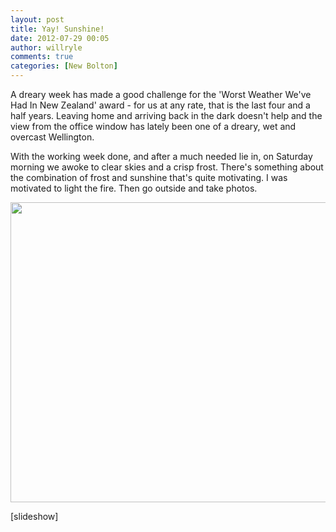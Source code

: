 ```yaml
---
layout: post
title: Yay! Sunshine!
date: 2012-07-29 00:05
author: willryle
comments: true
categories: [New Bolton]
---
```

A dreary week has made a good challenge for the 'Worst Weather We've Had In New Zealand' award - for us at any rate, that is the last four and a half years. Leaving home and arriving back in the dark doesn't help and the view from the office window has lately been one of a dreary, wet and overcast Wellington.

<!--more-->

With the working week done, and after a much needed lie in, on Saturday morning we awoke to clear skies and a crisp frost. There's something about the combination of frost and sunshine that's quite motivating. I was motivated to light the fire. Then go outside and take photos.

<a href="http://willryle.files.wordpress.com/2012/07/frosty-start-001.jpg"><img class="aligncenter size-full wp-image-1285" title="Frosty Start 001" src="http://willryle.files.wordpress.com/2012/07/frosty-start-001.jpg" alt="" width="640" height="480" /></a>

[slideshow]

&nbsp;

&nbsp;
